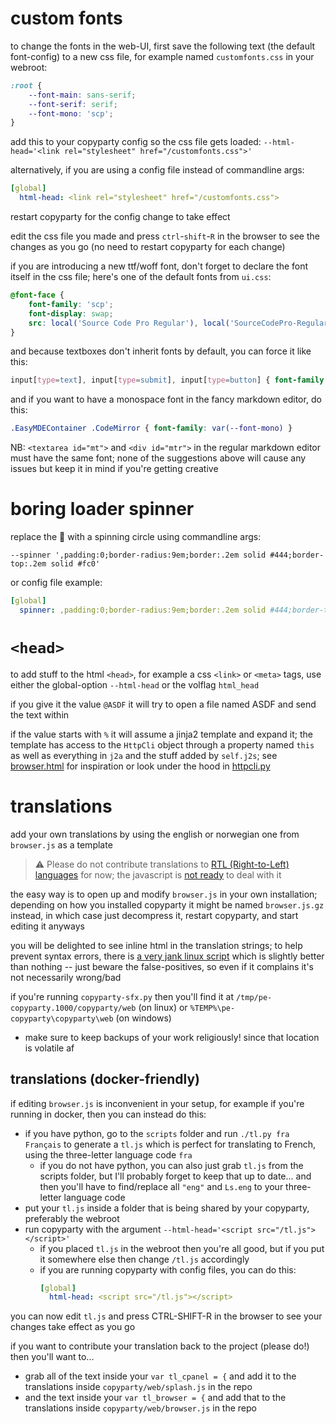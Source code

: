 # custom fonts

to change the fonts in the web-UI,  first save the following text (the default font-config) to a new css file, for example named `customfonts.css` in your webroot:

```css
:root {
	--font-main: sans-serif;
	--font-serif: serif;
	--font-mono: 'scp';
}
```

add this to your copyparty config so the css file gets loaded: `--html-head='<link rel="stylesheet" href="/customfonts.css">'`

alternatively, if you are using a config file instead of commandline args:

```yaml
[global]
  html-head: <link rel="stylesheet" href="/customfonts.css">
```

restart copyparty for the config change to take effect

edit the css file you made and press `ctrl`-`shift`-`R` in the browser to see the changes as you go (no need to restart copyparty for each change)

if you are introducing a new ttf/woff font, don't forget to declare the font itself in the css file; here's one of the default fonts from `ui.css`:

```css
@font-face {
	font-family: 'scp';
	font-display: swap;
	src: local('Source Code Pro Regular'), local('SourceCodePro-Regular'), url(deps/scp.woff2) format('woff2');
}
```

and because textboxes don't inherit fonts by default, you can force it like this:

```css
input[type=text], input[type=submit], input[type=button] { font-family: var(--font-main) }
```

and if you want to have a monospace font in the fancy markdown editor, do this:

```css
.EasyMDEContainer .CodeMirror { font-family: var(--font-mono) }
```

NB: `<textarea id="mt">` and `<div id="mtr">` in the regular markdown editor must have the same font; none of the suggestions above will cause any issues but keep it in mind if you're getting creative


# boring loader spinner

replace the 🌲 with a spinning circle using commandline args:

`--spinner ',padding:0;border-radius:9em;border:.2em solid #444;border-top:.2em solid #fc0'`

or config file example:

```yaml
[global]
  spinner: ,padding:0;border-radius:9em;border:.2em solid #444;border-top:.2em solid #fc0
```


# `<head>`

to add stuff to the html `<head>`, for example a css `<link>` or `<meta>` tags, use either the global-option `--html-head` or the volflag `html_head`

if you give it the value `@ASDF` it will try to open a file named ASDF and send the text within

if the value starts with `%` it will assume a jinja2 template and expand it; the template has access to the `HttpCli` object through a property named `this` as well as everything in `j2a` and the stuff added by `self.j2s`; see [browser.html](https://github.com/9001/copyparty/blob/hovudstraum/copyparty/web/browser.html) for inspiration or look under the hood in [httpcli.py](https://github.com/9001/copyparty/blob/hovudstraum/copyparty/httpcli.py)


# translations

add your own translations by using the english or norwegian one from `browser.js` as a template

> ⚠ Please do not contribute translations to [RTL (Right-to-Left) languages](https://en.wikipedia.org/wiki/Right-to-left_script) for now; the javascript is [not ready](https://github.com/9001/copyparty/blob/hovudstraum/docs/rice/rtl.patch) to deal with it

the easy way is to open up and modify `browser.js` in your own installation; depending on how you installed copyparty it might be named `browser.js.gz` instead, in which case just decompress it, restart copyparty, and start editing it anyways

you will be delighted to see inline html in the translation strings; to help prevent syntax errors, there is [a very jank linux script](https://github.com/9001/copyparty/blob/hovudstraum/scripts/tlcheck.sh) which is slightly better than nothing -- just beware the false-positives, so even if it complains it's not necessarily wrong/bad

if you're running `copyparty-sfx.py` then you'll find it at `/tmp/pe-copyparty.1000/copyparty/web` (on linux) or `%TEMP%\pe-copyparty\copyparty\web` (on windows)
* make sure to keep backups of your work religiously! since that location is volatile af


## translations (docker-friendly)

if editing `browser.js` is inconvenient in your setup, for example if you're running in docker, then you can instead do this:
* if you have python, go to the `scripts` folder and run `./tl.py fra Français` to generate a `tl.js` which is perfect for translating to French, using the three-letter language code `fra`
  * if you do not have python, you can also just grab `tl.js` from the scripts folder, but I'll probably forget to keep that up to date... and then you'll have to find/replace all `"eng"` and `Ls.eng` to your three-letter language code
* put your `tl.js` inside a folder that is being shared by your copyparty, preferably the webroot
* run copyparty with the argument `--html-head='<script src="/tl.js"></script>'`
  * if you placed `tl.js` in the webroot then you're all good, but if you put it somewhere else then change `/tl.js` accordingly
  * if you are running copyparty with config files, you can do this:
    ```yaml
	[global]
	  html-head: <script src="/tl.js"></script>
	```

you can now edit `tl.js` and press CTRL-SHIFT-R in the browser to see your changes take effect as you go

if you want to contribute your translation back to the project (please do!) then you'll want to...
* grab all of the text inside your `var tl_cpanel = {` and add it to the translations inside `copyparty/web/splash.js` in the repo
* and the text inside your `var tl_browser = {` and add that to the translations inside `copyparty/web/browser.js` in the repo
